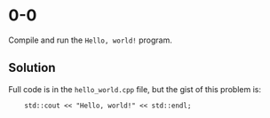 # 0-0
Compile and run the `Hello, world!` program.

## Solution
Full code is in the `hello_world.cpp` file, but the gist of this problem is:
```
    std::cout << "Hello, world!" << std::endl;
```